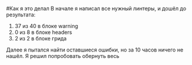 #Как я это делал
В начале я написал все нужный линтеры, и дошёл до результата:
 1. 37 из 40 в блоке warning
 2. 0 из 8 в блоке headers
 3. 2 из 2 в блоке грида
 
Далее я пытался найти оставшиеся ошибки, но за 10 часов ничего не нашёл.
Я решил попробовать обернуть весь
